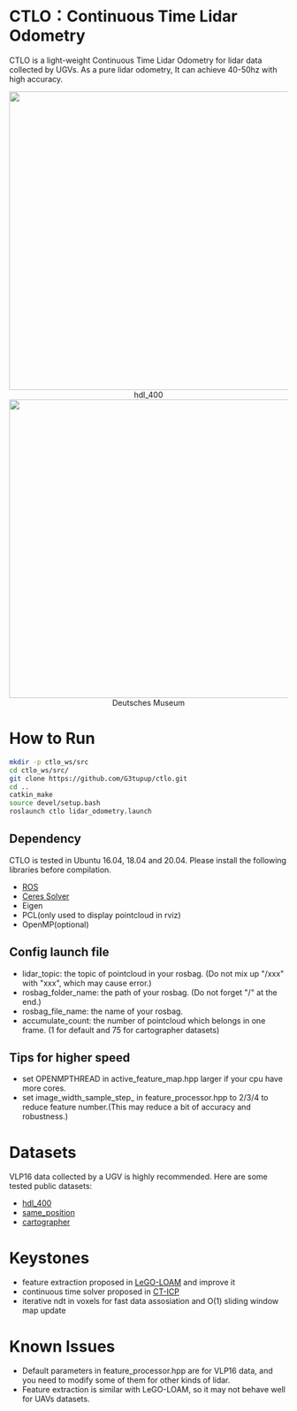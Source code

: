# CTLO：Continuous Time Lidar Odometry

CTLO is a light-weight Continuous Time Lidar Odometry for lidar data collected by UGVs. As a pure lidar odometry, It can achieve 40-50hz with high accuracy.

<div  align="center">  
<img src="image/hdl_400.png" width = "540" align=center />
</div>
<center>hdl_400</center>

<div  align="center">  
<img src="image/Deutsches Museum.png" width = "540" align=center />
</div>
<center>Deutsches Museum</center>


# How to Run

```bash
mkdir -p ctlo_ws/src
cd ctlo_ws/src/
git clone https://github.com/G3tupup/ctlo.git
cd ..
catkin_make
source devel/setup.bash
roslaunch ctlo lidar_odometry.launch
```

## Dependency

CTLO is tested in Ubuntu 16.04, 18.04 and 20.04. Please install the following libraries before compilation.

- [ROS](http://wiki.ros.org/ROS/Installation)
- [Ceres Solver](http://www.ceres-solver.org/installation.html)
- Eigen
- PCL(only used to display pointcloud in rviz)
- OpenMP(optional)

## Config launch file

- lidar_topic: the topic of pointcloud in your rosbag. (Do not mix up "/xxx" with "xxx", which may cause error.)
- rosbag_folder_name: the path of your rosbag. (Do not forget "/" at the end.)
- rosbag_file_name: the name of your rosbag.
- accumulate_count: the number of pointcloud which belongs in one frame. (1 for default and 75 for cartographer datasets)

## Tips for higher speed

- set OPENMPTHREAD in active_feature_map.hpp larger if your cpu have more cores.
- set image_width_sample_step_ in feature_processor.hpp to 2/3/4 to reduce feature number.(This may reduce a bit of accuracy and robustness.)

# Datasets

VLP16 data collected by a UGV is highly recommended. Here are some tested public datasets: 

- [hdl_400](https://github.com/koide3/hdl_graph_slam)
- [same_position](https://github.com/RobustFieldAutonomyLab/jackal_dataset_20170608)
- [cartographer](https://google-cartographer-ros.readthedocs.io/en/latest/data.html#id4)

# Keystones
- feature extraction proposed in [LeGO-LOAM](https://github.com/RobustFieldAutonomyLab/LeGO-LOAM) and improve it
- continuous time solver proposed in [CT-ICP](https://github.com/jedeschaud/ct_icp)
- iterative ndt in voxels for fast data assosiation and O(1) sliding window map update

# Known Issues

- Default parameters in feature_processor.hpp are for VLP16 data, and you need to modify some of them for other kinds of lidar.
- Feature extraction is similar with LeGO-LOAM, so it may not behave well for UAVs datasets.
